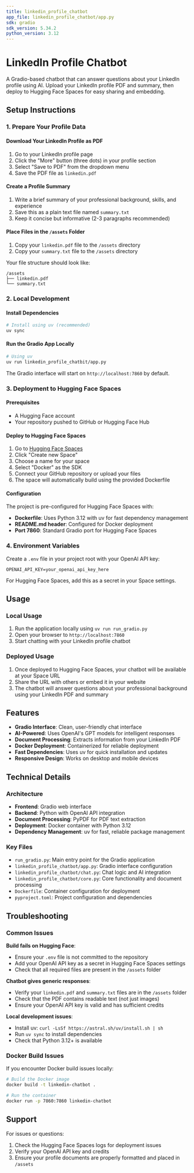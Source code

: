 ```yaml
---
title: linkedin_profile_chatbot
app_file: linkedin_profile_chatbot/app.py
sdk: gradio
sdk_version: 5.34.2
python_version: 3.12
---
```

# LinkedIn Profile Chatbot

A Gradio-based chatbot that can answer questions about your LinkedIn profile using AI. Upload your LinkedIn profile PDF and summary, then deploy to Hugging Face Spaces for easy sharing and embedding.

## Setup Instructions

### 1. Prepare Your Profile Data

#### Download Your LinkedIn Profile as PDF
1. Go to your LinkedIn profile page
2. Click the "More" button (three dots) in your profile section
3. Select "Save to PDF" from the dropdown menu
4. Save the PDF file as `linkedin.pdf`

#### Create a Profile Summary
1. Write a brief summary of your professional background, skills, and experience
2. Save this as a plain text file named `summary.txt`
3. Keep it concise but informative (2-3 paragraphs recommended)

#### Place Files in the `/assets` Folder
1. Copy your `linkedin.pdf` file to the `/assets` directory
2. Copy your `summary.txt` file to the `/assets` directory

Your file structure should look like:
```
/assets
├── linkedin.pdf
└── summary.txt
```

### 2. Local Development

#### Install Dependencies
```bash
# Install using uv (recommended)
uv sync
```

#### Run the Gradio App Locally
```bash
# Using uv
uv run linkedin_profile_chatbit/app.py
```

The Gradio interface will start on `http://localhost:7860` by default.

### 3. Deployment to Hugging Face Spaces

#### Prerequisites
- A Hugging Face account
- Your repository pushed to GitHub or Hugging Face Hub

#### Deploy to Hugging Face Spaces
1. Go to [Hugging Face Spaces](https://huggingface.co/spaces)
2. Click "Create new Space"
3. Choose a name for your space
4. Select "Docker" as the SDK
5. Connect your GitHub repository or upload your files
6. The space will automatically build using the provided Dockerfile

#### Configuration
The project is pre-configured for Hugging Face Spaces with:
- **Dockerfile**: Uses Python 3.12 with uv for fast dependency management
- **README.md header**: Configured for Docker deployment
- **Port 7860**: Standard Gradio port for Hugging Face Spaces

### 4. Environment Variables

Create a `.env` file in your project root with your OpenAI API key:

```env
OPENAI_API_KEY=your_openai_api_key_here
```

For Hugging Face Spaces, add this as a secret in your Space settings.

## Usage

### Local Usage
1. Run the application locally using `uv run run_gradio.py`
2. Open your browser to `http://localhost:7860`
3. Start chatting with your LinkedIn profile chatbot

### Deployed Usage
1. Once deployed to Hugging Face Spaces, your chatbot will be available at your Space URL
2. Share the URL with others or embed it in your website
3. The chatbot will answer questions about your professional background using your LinkedIn PDF and summary

## Features

- **Gradio Interface**: Clean, user-friendly chat interface
- **AI-Powered**: Uses OpenAI's GPT models for intelligent responses
- **Document Processing**: Extracts information from your LinkedIn PDF
- **Docker Deployment**: Containerized for reliable deployment
- **Fast Dependencies**: Uses uv for quick installation and updates
- **Responsive Design**: Works on desktop and mobile devices

## Technical Details

### Architecture
- **Frontend**: Gradio web interface
- **Backend**: Python with OpenAI API integration
- **Document Processing**: PyPDF for PDF text extraction
- **Deployment**: Docker container with Python 3.12
- **Dependency Management**: uv for fast, reliable package management

### Key Files
- `run_gradio.py`: Main entry point for the Gradio application
- `linkedin_profile_chatbot/app.py`: Gradio interface configuration
- `linkedin_profile_chatbot/chat.py`: Chat logic and AI integration
- `linkedin_profile_chatbot/core.py`: Core functionality and document processing
- `Dockerfile`: Container configuration for deployment
- `pyproject.toml`: Project configuration and dependencies

## Troubleshooting

### Common Issues

**Build fails on Hugging Face**: 
- Ensure your `.env` file is not committed to the repository
- Add your OpenAI API key as a secret in Hugging Face Spaces settings
- Check that all required files are present in the `/assets` folder

**Chatbot gives generic responses**: 
- Verify your `linkedin.pdf` and `summary.txt` files are in the `/assets` folder
- Check that the PDF contains readable text (not just images)
- Ensure your OpenAI API key is valid and has sufficient credits

**Local development issues**:
- Install uv: `curl -LsSf https://astral.sh/uv/install.sh | sh`
- Run `uv sync` to install dependencies
- Check that Python 3.12+ is available

### Docker Build Issues
If you encounter Docker build issues locally:
```bash
# Build the Docker image
docker build -t linkedin-chatbot .

# Run the container
docker run -p 7860:7860 linkedin-chatbot
```

## Support

For issues or questions:
1. Check the Hugging Face Spaces logs for deployment issues
2. Verify your OpenAI API key and credits
3. Ensure your profile documents are properly formatted and placed in `/assets`
